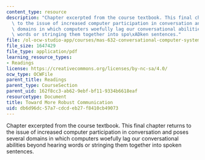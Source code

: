 ```yaml
---
content_type: resource
description: "Chapter excerpted from the course textbook. This final chapter returns\
  \ to the issue of increased computer participation in conversation and poses several\
  \ domains in which computers woefully lag our conversational abilities beyond hearing\
  \ words or stringing them together into spo\xADken sentences."
file: /ol-ocw-studio-app/courses/mas-632-conversational-computer-systems-fall-2008/db6d96dc57a7cdcdeb27f8410cb49073_schmandt_ch13.pdf
file_size: 1647429
file_type: application/pdf
learning_resource_types:
- Readings
license: https://creativecommons.org/licenses/by-nc-sa/4.0/
ocw_type: OCWFile
parent_title: Readings
parent_type: CourseSection
parent_uid: 162f8cc3-ab62-9ebf-bf11-9334b6618eaf
resourcetype: Document
title: Toward More Robust Communication
uid: db6d96dc-57a7-cdcd-eb27-f8410cb49073
---
```

Chapter excerpted from the course textbook. This final chapter returns to the issue of increased computer participation in conversation and poses several domains in which computers woefully lag our conversational abilities beyond hearing words or stringing them together into spo­ken sentences.